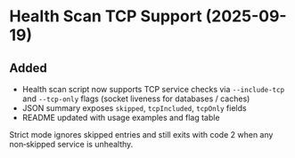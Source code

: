 # Health Scan TCP Support (2025-09-19)

## Added

- Health scan script now supports TCP service checks via `--include-tcp` and `--tcp-only` flags (socket liveness for databases / caches)
- JSON summary exposes `skipped`, `tcpIncluded`, `tcpOnly` fields
- README updated with usage examples and flag table

Strict mode ignores skipped entries and still exits with code 2 when any non‑skipped service is unhealthy.

